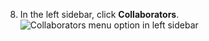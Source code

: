 8. In the left sidebar, click **Collaborators**.
   ![Collaborators menu option in left sidebar](/assets/images/help/projects/project-board-collaborator-setting.png)
